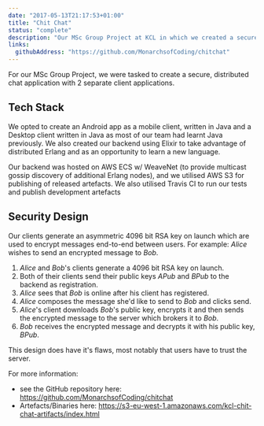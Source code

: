 ```yaml
---
date: "2017-05-13T21:17:53+01:00"
title: "Chit Chat"
status: "complete"
description: "Our MSc Group Project at KCL in which we created a secure, distributed chat application with an Elixir backend, Java desktop client and Java Android app."
links:
  githubAddress: "https://github.com/MonarchsofCoding/chitchat"
---
```


For our MSc Group Project, we were tasked to create a secure, distributed chat application with 2 separate client applications.

## Tech Stack

We opted to create an Android app as a mobile client, written in Java and a Desktop client written in Java as most of our team had learnt Java previously.
We also created our backend using Elixir to take advantage of distributed Erlang and as an opportunity to learn a new language.

Our backend was hosted on AWS ECS w/ WeaveNet (to provide multicast gossip discovery of additional Erlang nodes), and we utilised AWS S3 for publishing of released artefacts. We also utilised Travis CI to run our tests and publish development artefacts

## Security Design

Our clients generate an asymmetric 4096 bit RSA key on launch which are used to encrypt messages end-to-end between users. For example:
_Alice_ wishes to send an encrypted message to _Bob_.

1. _Alice_ and _Bob_'s clients generate a 4096 bit RSA key on launch.
2. Both of their clients send their public keys _APub_ and _BPub_ to the backend as registration.
3. _Alice_ sees that _Bob_ is online after his client has registered.
4. _Alice_ composes the message she'd like to send to _Bob_ and clicks send.
5. _Alice_'s client downloads _Bob_'s public key, encrypts it and then sends the encrypted message to the server which brokers it to _Bob_.
6. _Bob_ receives the encrypted message and decrypts it with his public key, _BPub_.

This design does have it's flaws, most notably that users have to trust the server.

For more information:

- see the GitHub repository here: https://github.com/MonarchsofCoding/chitchat
- Artefacts/Binaries here: https://s3-eu-west-1.amazonaws.com/kcl-chit-chat-artifacts/index.html
